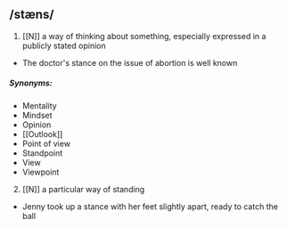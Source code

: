## /stæns/  
1. [[N]]
a way of thinking about something, especially expressed in a publicly stated opinion

- The doctor's stance on the issue of abortion is well known

##### Synonyms:
- Mentality
- Mindset
- Opinion
- [[Outlook]]
- Point of view
- Standpoint
- View
- Viewpoint


2. [[N]]
a particular way of standing

- Jenny took up a stance with her feet slightly apart, ready to catch the ball
